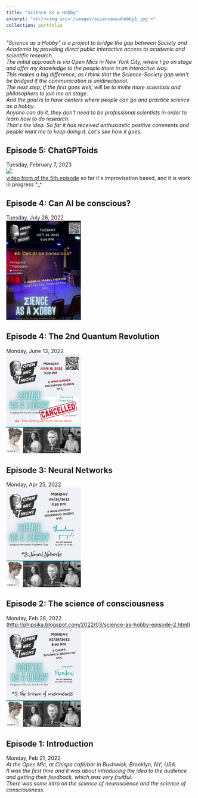 ```yaml
---
title: "Science as a Hobby"
excerpt: "<br/><img src='/images/scienceasahobby1.jpg'>"
collection: portfolio
---
```


*"Science as a Hobby" is a project to bridge the gap between Society and Academia by providing direct public interactive access to academic and scientific research.  
The initial approach is via Open Mics in New York City, where I go on stage and offer my knowledge to the people there in an interactive way.  
This makes a big difference, as I think that the Science-Society gap won't be bridged if the communication is unidirectional.  
The next step, if the first goes well, will be to invite more scientists and philosophers to join me on stage.  
And the goal is to have centers where people can go and practice science as a hobby.  
Anyone can do it, they don't need to be professional scientists in order to learn how to do research.  
That's the idea. So far it has received enthusiastic positive comments and people want me to keep doing it. Let's see how it goes.*


Episode 5: ChatGPToids
----
Tuesday, February 7, 2023  
<img src='/images/SciHob5.png' width="200">  
[video from of the 5th episode](https://video.wixstatic.com/video/ee0a28_6bd1e3b5810d48bc860d179bb701880d/1080p/mp4/file.mp4)
so far it's improvisation based, and it is work in progress ^_^

Episode 4: Can AI be conscious?
----
Tuesday, July 26, 2022  
<img src='/images/SchiHob4.png' width="200">   

Episode 4: The 2nd Quantum Revolution
----
Monday, June 13, 2022  
<img src='/images/SchiHob4cancelled.png' width="200">   

Episode 3: Neural Networks
----
Monday, Apr 25, 2022  
<img src='/images/SciHob3.png' width="200">  

Episode 2: The science of consciousness
----
Monday, Feb 28, 2022  
(http://phipsika.blogspot.com/2022/03/science-as-hobby-episode-2.html)  
<img src='/images/SciHob2.png' width="200">  

Episode 1: Introduction
----
Monday, Feb 21, 2022  
*At the Open Mic, at Chispa café/bar in Bushwick, Brooklyn, NY, USA.  
It was the first time and it was about introducing the idea to the audience and getting their feedback, which was very fruitful.  
There was some intro on the science of neuroscience and the science of consciousness.*
